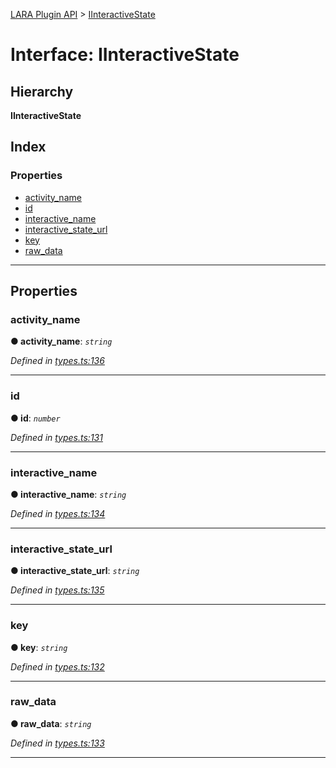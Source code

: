 [LARA Plugin API](../README.md) > [IInteractiveState](../interfaces/iinteractivestate.md)

# Interface: IInteractiveState

## Hierarchy

**IInteractiveState**

## Index

### Properties

* [activity_name](iinteractivestate.md#activity_name)
* [id](iinteractivestate.md#id)
* [interactive_name](iinteractivestate.md#interactive_name)
* [interactive_state_url](iinteractivestate.md#interactive_state_url)
* [key](iinteractivestate.md#key)
* [raw_data](iinteractivestate.md#raw_data)

---

## Properties

<a id="activity_name"></a>

###  activity_name

**● activity_name**: *`string`*

*Defined in [types.ts:136](https://github.com/concord-consortium/lara/blob/fb0ede37/lara-typescript/src/plugin-api/types.ts#L136)*

___
<a id="id"></a>

###  id

**● id**: *`number`*

*Defined in [types.ts:131](https://github.com/concord-consortium/lara/blob/fb0ede37/lara-typescript/src/plugin-api/types.ts#L131)*

___
<a id="interactive_name"></a>

###  interactive_name

**● interactive_name**: *`string`*

*Defined in [types.ts:134](https://github.com/concord-consortium/lara/blob/fb0ede37/lara-typescript/src/plugin-api/types.ts#L134)*

___
<a id="interactive_state_url"></a>

###  interactive_state_url

**● interactive_state_url**: *`string`*

*Defined in [types.ts:135](https://github.com/concord-consortium/lara/blob/fb0ede37/lara-typescript/src/plugin-api/types.ts#L135)*

___
<a id="key"></a>

###  key

**● key**: *`string`*

*Defined in [types.ts:132](https://github.com/concord-consortium/lara/blob/fb0ede37/lara-typescript/src/plugin-api/types.ts#L132)*

___
<a id="raw_data"></a>

###  raw_data

**● raw_data**: *`string`*

*Defined in [types.ts:133](https://github.com/concord-consortium/lara/blob/fb0ede37/lara-typescript/src/plugin-api/types.ts#L133)*

___

